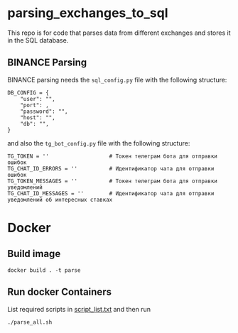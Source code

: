 # parsing_exchanges_to_sql
This repo is for code that parses data from different exchanges and stores it in the SQL database.

## BINANCE Parsing
BINANCE parsing needs the `sql_config.py` file with the following structure:
```
DB_CONFIG = {
    "user": "",
    "port": ,
    "password": "",
    "host": "",
    "db": "",
}

```

and also the `tg_bot_config.py` file with the following structure:
```
TG_TOKEN = ''                   # Токен телеграм бота для отправки ошибок
TG_CHAT_ID_ERRORS = ''          # Идентификатор чата для отправки ошибок
TG_TOKEN_MESSAGES = ''          # Токен телеграм бота для отправки уведомлений
TG_CHAT_ID_MESSAGES = ''        # Идентификатор чата для отправки уведомлений об интересных ставках
```

# Docker

## Build image

```
docker build . -t parse
```

## Run docker Containers
List required scripts in [script_list.txt](script_list.txt) and then run
```
./parse_all.sh
```
